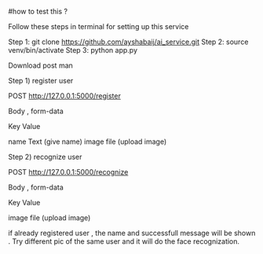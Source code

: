 #how to test this ?

Follow these steps in terminal for setting up this service 

Step 1: git clone https://github.com/ayshabaij/ai_service.git
Step 2: source venv/bin/activate
Step 3: python app.py


Download post man 

Step 1) register user

POST http://127.0.0.1:5000/register

Body , form-data 

Key                          Value

name         Text            (give name) 
image        file            (upload image)



Step 2) recognize user 

POST http://127.0.0.1:5000/recognize

Body , form-data 


Key                          Value


image        file            (upload image)


if already registered user , the name and successfull message will be shown . 
Try different pic of the same user and it will do the face recognization. 